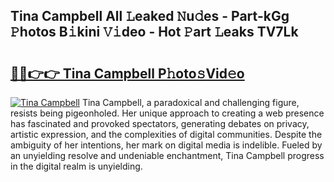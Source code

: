 ## Tina Campbell All 𝙻eaked 𝙽u𝚍es - Part-kGg 𝙿hotos B𝚒kini 𝚅𝚒deo - Hot 𝙿art 𝙻eaks TV7Lk

# <h2><a href="http://ld2sg47.urlbe.top/?page=Tina+Campbell">🔗🔗👉👉 Tina Campbell P𝚑oto𝚜Vid𝚎o</a></h2>

[![Tina Campbell](https://i.imgur.com/eBuTRDB.gif)](http://ld2sg47.urlbe.top/?page=Tina+Campbell)
Tina Campbell, a paradoxical and challenging figure, resists being pigeonholed. Her unique approach to creating a web presence has fascinated and provoked spectators, generating debates on privacy, artistic expression, and the complexities of digital communities. Despite the ambiguity of her intentions, her mark on digital media is indelible. Fueled by an unyielding resolve and undeniable enchantment, Tina Campbell progress in the digital realm is unyielding.
